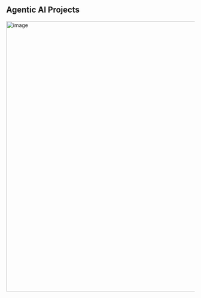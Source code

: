 ## Agentic AI Projects
<img width="1280" height="720" alt="image" src="https://github.com/user-attachments/assets/72a66e43-05ea-4238-8cae-f4f3c8d2c750" />

